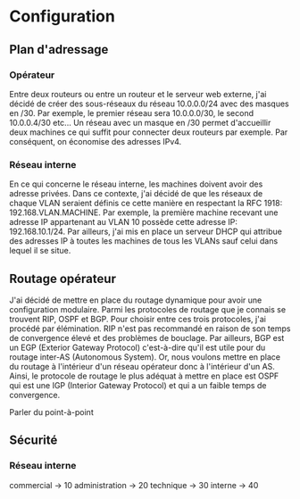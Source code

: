 # Configuration

## Plan d'adressage

### Opérateur

Entre deux routeurs ou entre un routeur et le serveur web externe, j'ai décidé de créer des sous-réseaux du réseau 10.0.0.0/24 avec des masques en /30. Par exemple, le premier réseau sera 10.0.0.0/30, le second 10.0.0.4/30 etc... Un réseau avec un masque en /30 permet d'accueillir deux machines ce qui suffit pour connecter deux routeurs par exemple. Par conséquent, on économise des adresses IPv4.

### Réseau interne


En ce qui concerne le réseau interne, les machines doivent avoir des adresse privées. Dans ce contexte, j'ai décidé de que les réseaux de chaque VLAN seraient définis ce cette manière en respectant la RFC 1918: 192.168.VLAN.MACHINE. Par exemple, la première machine recevant une adresse IP appartenant au VLAN 10 possède cette adresse IP: 192.168.10.1/24. Par ailleurs, j'ai mis en place un serveur DHCP qui attribue des adresses IP à toutes les machines de tous les VLANs sauf celui dans lequel il se situe.

## Routage opérateur

J'ai décidé de mettre en place du routage dynamique pour avoir une configuration modulaire. Parmi les protocoles de routage que je connais se trouvent RIP, OSPF et BGP. Pour choisir entre ces trois protocoles, j'ai procédé par élémination. RIP n'est pas recommandé en raison de son temps de convergence élevé et des problèmes de bouclage. Par ailleurs, BGP est un EGP (Exterior Gateway Protocol) c'est-à-dire qu'il est utile pour du routage inter-AS (Autonomous System). Or, nous voulons mettre en place du routage à l'intérieur d'un réseau opérateur donc à l'intérieur d'un AS. Ainsi, le protocole de routage le plus adéquat à mettre en place est OSPF qui est une IGP (Interior Gateway Protocol) et qui a un faible temps de convergence. 

Parler du point-à-point

## Sécurité 

### Réseau interne

commercial -> 10
administration -> 20
technique -> 30
interne -> 40
